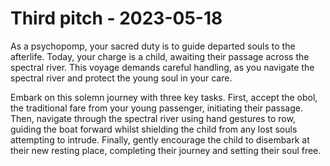 # Third pitch - 2023-05-18

As a psychopomp, your sacred duty is to guide departed souls to the afterlife. Today, your charge is a child, awaiting their passage  across the spectral river. This voyage demands careful handling, as you navigate the spectral river and protect the young soul in your care.

Embark on this solemn journey with three key tasks. First, accept the obol, the traditional fare from your young passenger, initiating their passage. Then, navigate through the spectral river using hand gestures to row, guiding the boat forward whilst shielding the child from any lost souls attempting to intrude. Finally, gently encourage the child to disembark at their new resting place, completing their journey and setting their soul free.

